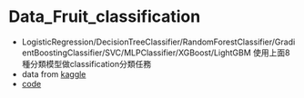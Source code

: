 # Data_Fruit_classification
- LogisticRegression/DecisionTreeClassifier/RandomForestClassifier/GradientBoostingClassifier/SVC/MLPClassifier/XGBoost/LightGBM
使用上面8種分類模型做classification分類任務
- data from [kaggle](https://www.kaggle.com/datasets/muratkokludataset/date-fruit-datasets/data)
- [code](https://github.com/willy0222/Data_Fruit_classification/blob/main/Fruit_classification.ipynb)
